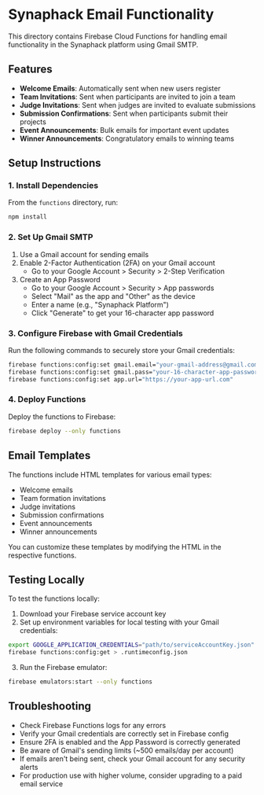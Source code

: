 # Synaphack Email Functionality

This directory contains Firebase Cloud Functions for handling email functionality in the Synaphack platform using Gmail SMTP.

## Features

- **Welcome Emails**: Automatically sent when new users register
- **Team Invitations**: Sent when participants are invited to join a team
- **Judge Invitations**: Sent when judges are invited to evaluate submissions
- **Submission Confirmations**: Sent when participants submit their projects
- **Event Announcements**: Bulk emails for important event updates
- **Winner Announcements**: Congratulatory emails to winning teams

## Setup Instructions

### 1. Install Dependencies

From the `functions` directory, run:

```bash
npm install
```

### 2. Set Up Gmail SMTP

1. Use a Gmail account for sending emails
2. Enable 2-Factor Authentication (2FA) on your Gmail account
   - Go to your Google Account > Security > 2-Step Verification
3. Create an App Password
   - Go to your Google Account > Security > App passwords
   - Select "Mail" as the app and "Other" as the device
   - Enter a name (e.g., "Synaphack Platform")
   - Click "Generate" to get your 16-character app password

### 3. Configure Firebase with Gmail Credentials

Run the following commands to securely store your Gmail credentials:

```bash
firebase functions:config:set gmail.email="your-gmail-address@gmail.com"
firebase functions:config:set gmail.pass="your-16-character-app-password"
firebase functions:config:set app.url="https://your-app-url.com"
```

### 4. Deploy Functions

Deploy the functions to Firebase:

```bash
firebase deploy --only functions
```

## Email Templates

The functions include HTML templates for various email types:

- Welcome emails
- Team formation invitations
- Judge invitations
- Submission confirmations
- Event announcements
- Winner announcements

You can customize these templates by modifying the HTML in the respective functions.

## Testing Locally

To test the functions locally:

1. Download your Firebase service account key
2. Set up environment variables for local testing with your Gmail credentials:

```bash
export GOOGLE_APPLICATION_CREDENTIALS="path/to/serviceAccountKey.json"
firebase functions:config:get > .runtimeconfig.json
```

3. Run the Firebase emulator:

```bash
firebase emulators:start --only functions
```

## Troubleshooting

- Check Firebase Functions logs for any errors
- Verify your Gmail credentials are correctly set in Firebase config
- Ensure 2FA is enabled and the App Password is correctly generated
- Be aware of Gmail's sending limits (~500 emails/day per account)
- If emails aren't being sent, check your Gmail account for any security alerts
- For production use with higher volume, consider upgrading to a paid email service